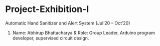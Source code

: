 # Project-Exhibition-I
Automatic Hand Sanitizer and Alert System (Jul’20 – Oct’20)

1.  Name: Abhirup Bhattacharya & Role: Group Leader, Arduino program developer, supervised circuit design.
